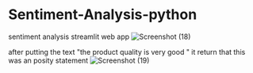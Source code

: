 # Sentiment-Analysis-python
sentiment analysis streamlit web app
![Screenshot (18)](https://github.com/anopsingh706/Sentiment-Analysis-python/assets/111270216/5fa8f0fa-8fc6-4502-b581-3ce76b3b76cf)

after putting the text "the product quality is very good " it return that this was an posity statement
![Screenshot (19)](https://github.com/anopsingh706/Sentiment-Analysis-python/assets/111270216/f5a9cb44-1bbb-442e-9a2c-9e087135d6d4)
